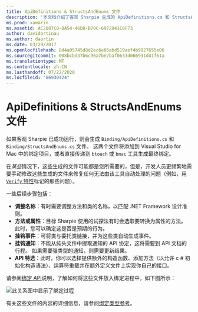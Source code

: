 ```yaml
---
title: ApiDefinitions & StructsAndEnums 文件
description: '本文档介绍了客观 Sharpie 生成的 ApiDefinitions.cs 和 StructsAndEnums.cs 文件。 然后，将使用这些文件来访问 c # 中的目标 C 代码。'
ms.prod: xamarin
ms.assetid: AC2087C0-BA54-46D8-B70C-6972941C8F73
author: davidortinau
ms.author: daortin
ms.date: 03/29/2017
ms.openlocfilehash: 8d4a05745d8d2ec6e05abd519aef4b9827655e06
ms.sourcegitcommit: 008bcbd37b6c96a7be2baf0633d066931d41f61a
ms.translationtype: MT
ms.contentlocale: zh-CN
ms.lasthandoff: 07/22/2020
ms.locfileid: "86930424"
---
```

# <a name="apidefinitions--structsandenums-files"></a>ApiDefinitions & StructsAndEnums 文件

如果客观 Sharpie 已成功运行，则会生成 `Binding/ApiDefinitions.cs` 和 `Binding/StructsAndEnums.cs` 文件。
这两个文件将添加到 Visual Studio for Mac 中的绑定项目，或者直接传递到 `btouch` 或 `bmac` 工具生成最终绑定。

在*某些*情况下，这些生成的文件可能都是您所需要的，但是，开发人员更频繁地需要手动修改这些生成的文件来修复任何无法由该工具自动处理的问题（例如，用[ `Verify` 特性](~/cross-platform/macios/binding/objective-sharpie/platform/verify.md)标记的那些问题）。

一些后续步骤包括：

- **调整名称**：有时需要调整方法和类的名称，以匹配 .NET Framework 设计准则。
- **方法或属性**：目标 Sharpie 使用的试探法有时会选取要转换为属性的方法。 此时，您可以确定这是否是预期的行为。
- **挂钩事件**：可将类与委托类链接，并为这些类自动生成事件。
- **挂钩通知**：不能从纯头文件中提取通知的 API 协定，这将需要到 API 文档的行程。 如果需要强类型的通知，则需要更新结果。
- **API 特选**：此时，你可以选择提供额外的构造函数、添加方法（以允许 c # 初始化构造语法）、运算符重载并在额外定义文件上实现你自己的接口。

请参阅[绑定 API](~/cross-platform/macios/binding/objective-c-libraries.md)说明，了解如何将这些文件放入绑定进程中，如下图所示：

![此关系图中显示了绑定过程](apidefinitions-structsandenums-images/binding-flowchart.png)

有关这些文件的内容的详细信息，请参阅[绑定类型参考](~/cross-platform/macios/binding/binding-types-reference.md)。
